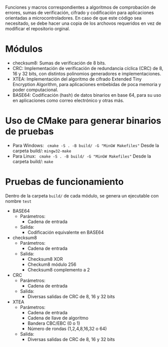 Funciones y macros correspondientes a algoritmos de comprobación de errores, sumas de verificación, cifrado y codificación para aplicaciones orientadas a microcontroladores.
En caso de que este código sea necesitado, se debe hacer una copia de los archovos requeridos en vez de modificar el repositorio orginal.

# Módulos

* checksum8: Sumas de verificación de 8 bits.
* CRC: Implementación de verificación de redundancia cíclica (CRC) de 8, 16 y 32 bits, con distintos polinomios generadores e implementaciones.
* XTEA: Implementación del algoritmo de cifrado Extended Tiny Encryption Algorithm, para aplicaciones embebidas de poca memoria y poder computacional.
* BASE64: Codificación (hash) de datos binarios en base 64, para su uso en aplicaciones como correo electrónico y otras más.

# Uso de CMake para generar binarios de pruebas
* Para Windows:
``` cmake -S . -B build/ -G "MinGW Makefiles"```
Desde la carpeta build/: 
``` mingw32-make ```
* Para Linux:
``` cmake -S . -B build/ -G "MinGW Makefiles"```
Desde la carpeta build/: 
``` make ```

# Pruebas de funcionamiento
Dentro de la carpeta ```build/``` de cada módulo, se genera un ejecutable con nombre ```test```
* BASE64
    * Parámetros: 
        * Cadena de entrada
    * Salida:
        * Codificación equivalente en BASE64
* checksum8
    * Parámetros: 
        * Cadena de entrada
    * Salida:
        * Checksum8 XOR
        * Checkum8 módulo 256
        * Checksum8 complemento a 2
* CRC
    * Parámetros: 
        * Cadena de entrada
    * Salida:
        * Diversas salidas de CRC de 8, 16 y 32 bits
* XTEA
    * Parámetros: 
        * Cadena de entrada
        * Cadena de llave de algoritmo
        * Bandera CBC/EBC (0 o 1)
        * Número de rondas (1,2,4,8,16,32 o 64)
    * Salida:
        * Diversas salidas de CRC de 8, 16 y 32 bits